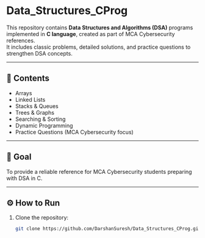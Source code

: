 # Data_Structures_CProg

This repository contains **Data Structures and Algorithms (DSA)** programs implemented in **C language**, created as part of MCA Cybersecurity references.  
It includes classic problems, detailed solutions, and practice questions to strengthen DSA concepts.

---

## 📂 Contents
- Arrays  
- Linked Lists  
- Stacks & Queues  
- Trees & Graphs  
- Searching & Sorting  
- Dynamic Programming  
- Practice Questions (MCA Cybersecurity focus)  

---

## 🎯 Goal
To provide a reliable reference for MCA Cybersecurity students preparing with DSA in C.

---

## ⚙️ How to Run
1. Clone the repository:  
   ```bash
   git clone https://github.com/DarshanSuresh/Data_Structures_CProg.git
